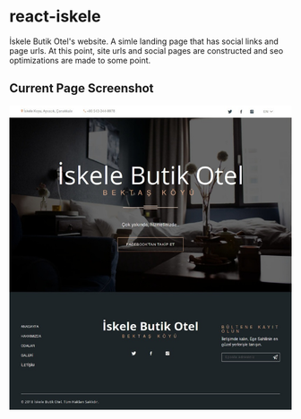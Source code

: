 # react-iskele

İskele Butik Otel's website. A simle landing page that has social links and page urls. At this point, site urls and social pages are constructed and seo optimizations are made to some point.

## Current Page Screenshot

<p align="center">
  <img alt="coming soon screenshot" src="https://raw.githubusercontent.com/metinsenturk/react-iskele/coming-soon/public/screenshots/coming-soon.jpeg">
</p>
